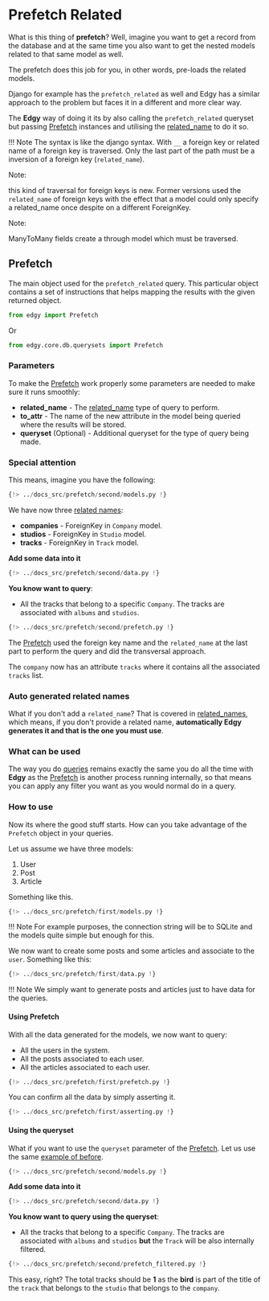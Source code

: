 # Prefetch Related

What is this thing of **prefetch**? Well, imagine you want to get a record from the database and at the same time you also want to get the nested models related to that same model as well.

The prefetch does this job for you, in other words, pre-loads the related models.

Django for example has the `prefetch_related` as well and Edgy has a similar approach to the problem but faces it in a different and more clear way.

The **Edgy** way of doing it its by also calling the `prefetch_related` queryset but passing [Prefetch](#prefetch) instances and utilising the [related_name](./related-name.md) to do it so.


!!! Note
    The syntax is like the django syntax. With `__` a foreign key or related name of a foreign key is traversed.
    Only the last part of the path must be a inversion of a foreign key (`related_name`).

Note:

this kind of traversal for foreign keys is new. Former versions used the `related_name` of foreign keys with the effect that a model could only specify a related_name once despite on a different ForeignKey.

Note:

ManyToMany fields create a through model which must be traversed.

## Prefetch

The main object used for the `prefetch_related` query. This particular object contains a set of instructions that helps mapping the results with the given returned object.

```python
from edgy import Prefetch
```

Or

```python
from edgy.core.db.querysets import Prefetch
```

### Parameters

To make the [Prefetch](#prefetch) work properly some parameters are needed to make sure it runs smoothly:

* **related_name** - The [related_name](./related-name.md) type of query to perform.
* **to_attr** - The name of the new attribute in the model being queried where the results will be stored.
* **queryset** (Optional) - Additional queryset for the type of query being made.

### Special attention

This means, imagine you have the following:

```python
{!> ../docs_src/prefetch/second/models.py !}
```

We have now three [related names](./related-name.md):

* **companies** - ForeignKey in `Company` model.
* **studios** - ForeignKey in `Studio` model.
* **tracks** - ForeignKey in `Track` model.

**Add some data into it**

```python
{!> ../docs_src/prefetch/second/data.py !}
```

**You know want to query**:

* All the tracks that belong to a specific `Company`. The tracks are associated with `albums` and `studios`.

```python hl_lines="33-35"
{!> ../docs_src/prefetch/second/prefetch.py !}
```

The [Prefetch](#prefetch) used the foreign key name and the `related_name` at the last part to perform the query and did the transversal approach.

The `company` now has an attribute `tracks` where it contains all the associated `tracks` list.

### Auto generated related names

What if you don't add a `related_name`? That is covered in [related_names](./related-name.md#automatic-generation), which means, if you don't provide a related name, **automatically Edgy generates it and that is the one you must use**.

### What can be used

The way you do [queries](./queries.md) remains exactly the same you do all the time with **Edgy** as the [Prefetch](#prefetch) is another process running internally, so that means you can apply any filter you want as you would normal do in a query.

### How to use

Now its where the good stuff starts. How can you take advantage of the `Prefetch` object in your queries.

Let us assume we have three models:

1.  User
2.  Post
3.  Article

Something like this.

```python
{!> ../docs_src/prefetch/first/models.py !}
```

!!! Note
    For example purposes, the connection string will be to SQLite and the models quite simple but enough for this.

We now want to create some posts and some articles and associate to the `user`. Something like this:

```python
{!> ../docs_src/prefetch/first/data.py !}
```

!!! Note
    We simply want to generate posts and articles just to have data for the queries.

#### Using Prefetch

With all the data generated for the models, we now want to query:

* All the users in the system.
* All the posts associated to each user.
* All the articles associated to each user.

```python hl_lines="33-36"
{!> ../docs_src/prefetch/first/prefetch.py !}
```

You can confirm all the data by simply asserting it.

```python
{!> ../docs_src/prefetch/first/asserting.py !}
```

#### Using the queryset

What if you want to use the `queryset` parameter of the [Prefetch](#prefetch). Let us use the same [example of before](#special-attention).

```python
{!> ../docs_src/prefetch/second/models.py !}
```

**Add some data into it**

```python
{!> ../docs_src/prefetch/second/data.py !}
```

**You know want to query using the queryset**:

* All the tracks that belong to a specific `Company`. The tracks are associated with `albums` and `studios` **but** the `Track` will be also internally filtered.

```python hl_lines="14"
{!> ../docs_src/prefetch/second/prefetch_filtered.py !}
```

This easy, right? The total tracks should be **1** as the **bird** is part of the title of the `track` that belongs to the `studio` that belongs to the `company`.
```

